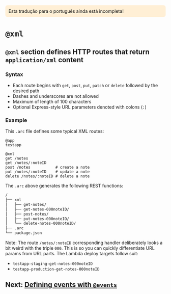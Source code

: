 <div style=background:papayawhip;padding:10px;border-radius:7px;>Esta tradução para o português ainda está incompleta!</div>

# `@xml`

## `@xml` section defines HTTP routes that return `application/xml` content

### Syntax

- Each route begins with `get`, `post`, `put`, `patch` or `delete` followed by the desired path
- Dashes and underscores are not allowed
- Maximum of length of 100 characters
- Optional Express-style URL parameters denoted with colons (`:`)

### Example

This `.arc` file defines some typical XML routes:

```arc
@app
testapp

@xml
get /notes          
get /notes/:noteID
post /notes           # create a note
put /notes/:noteID    # update a note
delete /notes/:noteID # delete a note
```

The `.arc` above generates the following REST functions:

```bash
/
├── xml
│   ├── get-notes/
│   ├── get-notes-000noteID/
│   ├── post-notes/
│   ├── put-notes-000noteID/
│   └── delete-notes-000noteID/
├── .arc
└── package.json
```

Note: The route `/notes/:noteID` corresponding handler deliberately looks a bit weird with the triple `000`. This is so you can quickly differentiate URL params from URL parts. The Lambda deploy targets follow suit:

- `testapp-staging-get-notes-000noteID`
- `testapp-production-get-notes-000noteID`

## Next: [Defining events with `@events`](/reference/events)
